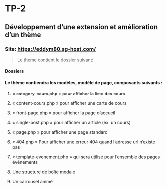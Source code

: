 # TP-2

## Développement d’une extension et amélioration d’un thème

### Site: https://eddym80.sg-host.com/

> Le theme contient le dossier suivant:

#### Dossiers

#### Le thème contiendra les modèles, modèle de page, composants suivants : 
1. « category-cours.php » pour afficher la liste des cours

2. « content-cours.php » pour afficher une carte de cours

3. « front-page.php » pour afficher la page d’accueil

4. « single-post.php » pour afficher un article (ex. un cours)

5. « page.php » pour afficher une page standard

6. « 404.php » Pour afficher une erreur 404 quand l’adresse url n’existe pas

7. « template-evenement.php » qui sera utilisé pour l’ensemble des pages événements

8. Une structure de boîte modale

9. Un carrousel animé

